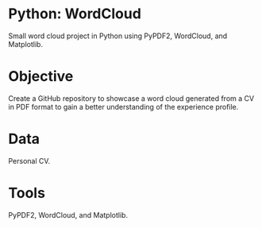 # Python: WordCloud
Small word cloud project in Python using PyPDF2, WordCloud, and Matplotlib.

# Objective
Create a GitHub repository to showcase a word cloud generated from a CV in PDF format to gain a better understanding of the experience profile.

# Data
Personal CV. 

# Tools
PyPDF2, WordCloud, and Matplotlib.
